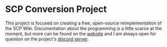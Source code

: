 
# SCP Conversion Project

This project is focused on creating a free, open-source reimplementation of the SCP Wiki. Documentation about the programming is a little scarce at the moment, but more can be found on the [website](https://scp.karagory.com/) and I am always open for question on the project's [discord server](https://discord.gg/7GjqMJj).

